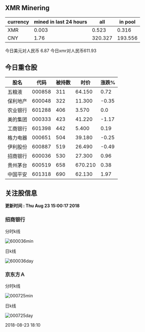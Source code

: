 ## XMR Minering

|currency|mined in last 24 hours|all|in pool|
|---|---|---|---|
|XMR|0.003|0.523|0.316|
|CNY|1.76|320.327|193.556|

今日美元对人民币 6.87	今日xmr对人民币611.93


## 今日重仓股 

|股名|代码|被持数|时价|涨跌%|
|---|---|---|---|---|
|五粮液|000858|311|64.150|0.72|
|保利地产|600048|322|11.300|-0.35|
|农业银行|601288|406|3.570|0.0|
|美的集团|000333|423|41.220|-1.17|
|工商银行|601398|442|5.400|0.19|
|格力电器|000651|504|39.180|-0.25|
|伊利股份|600887|519|26.490|-0.49|
|招商银行|600036|530|27.300|0.96|
|贵州茅台|600519|658|670.210|0.38|
|中国平安|601318|690|62.130|1.97|

## 关注股信息
**更新时间 : Thu Aug 23 15:00:17 2018**
### 招商银行 
分时k线

![600036min](http://image.sinajs.cn/newchart/min/n/sh600036.gif)

日k线

![600036day](http://image.sinajs.cn/newchart/daily/n/sh600036.gif)

### 京东方Ａ 
分时k线

![000725min](http://image.sinajs.cn/newchart/min/n/sz000725.gif)

日k线

![000725day](http://image.sinajs.cn/newchart/daily/n/sz000725.gif)

2018-08-23 18:10